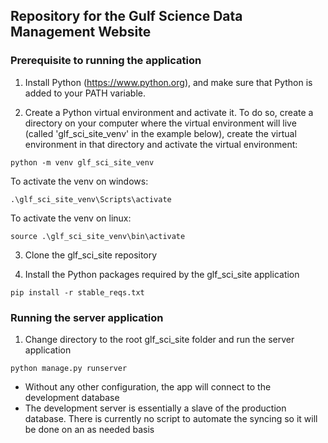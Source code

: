 ## Repository for the Gulf Science Data Management Website

### Prerequisite to running the application
1. Install Python (<https://www.python.org>), and make sure that Python is added to your PATH variable.

2. Create a Python virtual environment and activate it. 
To do so, create a directory on your computer where the virtual environment will live 
(called 'glf_sci_site_venv' in the example below), 
create the virtual environment in that directory and activate the virtual environment:

```
python -m venv glf_sci_site_venv
```
To activate the venv on windows:
```
.\glf_sci_site_venv\Scripts\activate
```
To activate the venv on linux:
```
source .\glf_sci_site_venv\bin\activate
```

3. Clone the glf_sci_site repository

4. Install the Python packages required by the glf_sci_site application
```
pip install -r stable_reqs.txt
```

### Running the server application
1. Change directory to the root glf_sci_site folder and run the server application
```
python manage.py runserver
```

- Without any other configuration, the app will connect to the development database
- The development server is essentially a slave of the production database. There is currently no script to automate the syncing 
so it will be done on an as needed basis